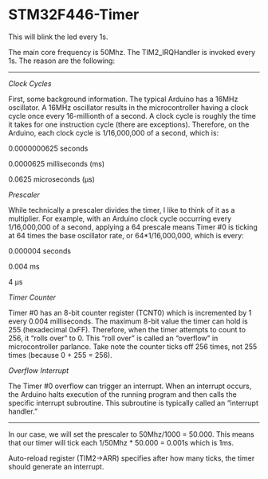 # STM32F446-Timer

This will blink the led every 1s. 

The main core frequency is 50Mhz. 
The TIM2_IRQHandler is invoked every 1s. The reason are the following:

******************************************************************************************************************************************
*Clock Cycles*

First, some background information. The typical Arduino has a 16MHz oscillator. A 16MHz oscillator results in the microcontroller having a clock cycle once every 16-millionth of a second. A clock cycle is roughly the time it takes for one instruction cycle (there are exceptions). Therefore, on the Arduino, each clock cycle is 1/16,000,000 of a second, which is:

0.0000000625 seconds

0.0000625 milliseconds (ms)

0.0625 microseconds (µs)

*Prescaler*

While technically a prescaler divides the timer, I like to think of it as a multiplier. For example, with an Arduino clock cycle occurring every 1/16,000,000 of a second, applying a 64 prescale means Timer #0 is ticking at 64 times the base oscillator rate, or 64*1/16,000,000, which is every:

0.000004 seconds

0.004 ms

4 µs

*Timer Counter*

Timer #0 has an 8-bit counter register (TCNT0) which is incremented by 1 every 0.004 milliseconds. The maximum 8-bit value the timer can hold is 255 (hexadecimal 0xFF). Therefore, when the timer attempts to count to 256, it “rolls over” to 0. This “roll over” is called an “overflow” in microcontroller parlance. Take note the counter ticks off 256 times, not 255 times (because 0 + 255 = 256).

*Overflow Interrupt*

The Timer #0 overflow can trigger an interrupt. When an interrupt occurs, the Arduino halts execution of the running program and then calls the specific interrupt subroutine. This subroutine is typically called an “interrupt handler.”



******************************************************************************************************************************************

In our case, we will set the prescaler to 50Mhz/1000 = 50.000. This means that our timer will tick each 1/50Mhz * 50.000 = 0.001s which is 1ms. 

Auto-reload register (TIM2->ARR) specifies after how many ticks, the timer should generate an interrupt. 

